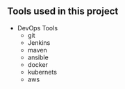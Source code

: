 ## Tools used in this project
* DevOps Tools
  * git
  * Jenkins
  * maven
  * ansible
  * docker
  * kubernets
  * aws